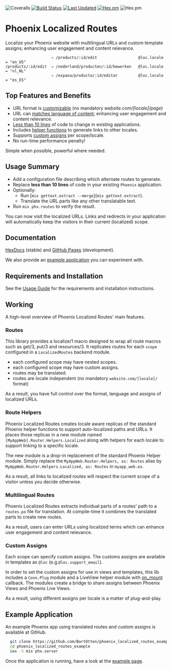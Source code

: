 ![Coveralls](https://img.shields.io/coveralls/github/BartOtten/phoenix_localized_routes)
[![Build Status](https://github.com/BartOtten/phoenix_localized_routes/actions/workflows/elixir.yml/badge.svg?event=push)](https://github.com/BartOtten/phoenix_localized_routes/actions/workflows/elixir.yml)
[![Last Updated](https://img.shields.io/github/last-commit/BartOtten/phoenix_localized_routes.svg)](https://github.com/BartOtten/phoenix_localized_routes/commits/main)
[![Hex.pm](https://img.shields.io/hexpm/v/phoenix_localized_routes)](https://hex.pm/packages/phoenix_localized_routes)
![Hex.pm](https://img.shields.io/hexpm/l/phoenix_localized_routes)


# Phoenix Localized Routes

Localize your Phoenix website with multilingual URLs and custom template assigns;
enhancing user engagement and content relevance.

                        ⇒ /products/:id/edit                  @loc.locale = "en_US"
    /products/:id/edit  ⇒ /nederland/producten/:id/bewerken   @loc.locale = "nl_NL"
                        ⇒ /espana/producto/:id/editar         @loc.locale = "es_ES"


## Top Features and Benefits

- URL format is [customizable](#routes) (no mandatory _website.com/[locale]/page_)
- URL can [matches language of content](#multilingual-routes); enhancing user
  engagement and content relevance.
- [Less than 10 lines](USAGE.md#helpers) of code to change in existing applications.
- Includes [helper functions](#route-helpers) to generate links to other locales.
- Supports [custom assigns](#custom-assigns) per scope/locale.
- No run-time performance penalty!

Simple when possible, powerful where needed.


## Usage Summary

- Add a configuration file describing which alternate routes to generate.
- Replace **less than 10 lines** of code in your existing `Phoenix` application.
- Optionally:
  - Run [`mix gettext.extract --merge`](`mix gettext.extract`).
  - Translate the URL parts like any other translatable text.
- Run `mix phx.routes` to verify the result.

You can now visit the localized URLs. Links and redirects in your application will
automatically keep the visitors in their current (localized) scope.

## Documentation

[HexDocs](https://hexdocs.pm/phoenix_localized_routes/) (stable)
and [GitHub Pages](https://bartotten.github.io/phoenix_localized_routes/) (development).

We also provide an [example application](#example-application) you can experiment with.

## Requirements and Installation

See the [Usage Guide](USAGE.md) for the requirements and installation instructions.

## Working

A high-level overview of Phoenix Localized Routes' main features.

### Routes

This library provides a localize/1 macro designed to wrap all route macros such as
get/3, put/3 and resources/3. It replicates routes for each `scope` configured in
a `LocalizedRoutes` backend module.

- each configured scope may have nested scopes.
- each configured scope may have custom assigns.
- routes may be translated.
- routes are locale independent (no mandatory `website.com/[locale]/` format)

As a result, you have full control over the format, language and assigns of localized URLs.

### Route Helpers

Phoenix Localized Routes creates locale aware replicas of the standard Phoenix helper
functions to support auto-localized paths and URLs. It places those replicas in a new
module named `[MyAppWeb].Router.Helpers.Localized` along with helpers for each locale
to support linking to a specific locale.

The new module is a drop-in replacement of the standard Phoenix Helper module.
Simply replace the `MyAppWeb.Router.Helpers, as: Routes` alias by
`MyAppWeb.Router.Helpers.Localized, as: Routes` in `myapp_web.ex`.

As a result, all links to localized routes will respect the current scope of a visitor
unless you decide otherwise.


### Multilingual Routes

Phoenix Localized Routes extracts individual parts of a routes' path to a `routes.po` file
for translation. At compile-time it combines the translated parts to create new routes.

As a result, users can enter URLs using localized terms which can enhance user engagement
and content relevance.


### Custom Assigns

Each scope can specify custom assigns. The customs assigns are available in templates
as `@loc` (e.g.`@loc.support_email`).

In order to set the custom assigns for use in views and templates, this lib includes
a `Conn.Plug` module and a LiveView helper module with
[on_mount](https://hexdocs.pm/phoenix_live_view/Phoenix.LiveView.html#on_mount/1) callback.
The modules create a bridge to share assigns between Phoenix Views and Phoenix Live Views.

As a result, using different assigns per locale is a matter of plug-and-play.


## Example Application

An example Phoenix app using translated routes and custom assigns is available at GitHub.

``` bash
  git clone https://github.com/BartOtten/phoenix_localized_routes_example.git
  cd phoenix_localized_routes_example
  iex -S mix phx.server
```

Once the application is running, have a look at the
[example page](http://localhost:4000/europe/nl/producten/).
